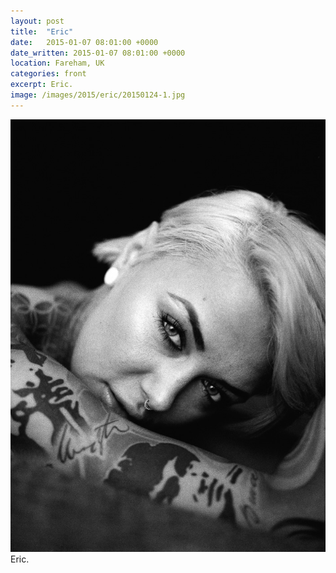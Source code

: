 ```yaml
---
layout: post
title:  "Eric"
date:   2015-01-07 08:01:00 +0000
date_written: 2015-01-07 08:01:00 +0000
location: Fareham, UK
categories: front
excerpt: Eric.
image: /images/2015/eric/20150124-1.jpg
---
```

<img src='/images/2015/eric/20150124-1.jpg'/>
Eric. 
